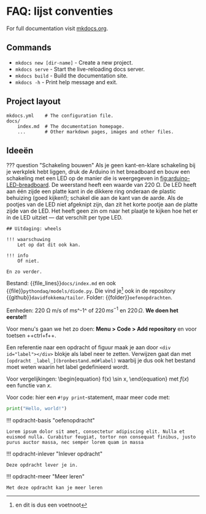 # FAQ: lijst conventies

For full documentation visit [mkdocs.org](https://www.mkdocs.org).

## Commands

* `mkdocs new [dir-name]` - Create a new project.
* `mkdocs serve` - Start the live-reloading docs server.
* `mkdocs build` - Build the documentation site.
* `mkdocs -h` - Print help message and exit.

## Project layout

    mkdocs.yml    # The configuration file.
    docs/
        index.md  # The documentation homepage.
        ...       # Other markdown pages, images and other files.

## Ideeën

??? question "Schakeling bouwen"
    Als je geen kant-en-klare schakeling bij je werkplek hebt liggen, druk de Arduino in het breadboard en bouw een schakeling met een LED op de manier die is weergegeven in [fig:arduino-LED-breadboard](fig:arduino-LED-breadboard). De weerstand heeft een waarde van 220 &Omega;. De LED heeft aan één zijde een platte kant in de dikkere ring onderaan de plastic behuizing (goed kijken!); schakel die aan de kant van de aarde. Als de pootjes van de LED niet afgeknipt zijn, dan zit het korte pootje aan de platte zijde van de LED. Het heeft geen zin om naar het plaatje te kijken hoe het er ín de LED uitziet &mdash; dat verschilt per type LED.

    ## Uitdaging: wheels

    !!! waarschuwing
        Let op dat dit ook kan.

    !!! info
        Of niet.

    En zo verder.

Bestand: {{file_lines}}`docs/index.md` en ook {{file}}`pythondaq/models/diode.py`. Die vind je[^voetnoot] ook in de repository {{github}}`davidfokkema/tailor`. Folder: {{folder}}`oefenopdrachten`.

[^voetnoot]: en dit is dus een voetnoot

Eenheden: 220 &Omega; m/s of ms^-1^ of $220\,ms^{-1}$ en $220\,\Omega$. **We doen het eerste!!**

<!-- Voor menu's kan misschien `Code -> Add repository` en voor toetsen ++ctrl+f++.
Of werkt dit? ++context-menu++ -> ++"Code"++ ++"Add repository"++ -->
Voor menu's gaan we het zo doen: **Menu > Code > Add repository** en voor toetsen ++ctrl+f++.

Een referentie naar een opdracht of figuur maak je aan door `<div id="label"></div>` blokje als label neer te zetten. Verwijzen gaat dan met `[opdracht _label_](bronbestand.md#label)` waarbij je dus ook het bestand moet weten waarin het label gedefinieerd wordt.

Voor vergelijkingen:
\begin{equation}
f(x) \sin x,
\end{equation}
met $f(x)$ een functie van $x$.

Voor code: hier een `#!py print`-statement, maar meer code met:
``` py title="Titel"
print("Hello, world!")
```

!!! opdracht-basis "oefenopdracht"

    Lorem ipsum dolor sit amet, consectetur adipiscing elit. Nulla et
    euismod nulla. Curabitur feugiat, tortor non consequat finibus, justo
    purus auctor massa, nec semper lorem quam in massa

!!! opdracht-inlever "Inlever opdracht"

    Deze opdracht lever je in. 

!!! opdracht-meer "Meer leren"

    Met deze opdracht kan je meer leren